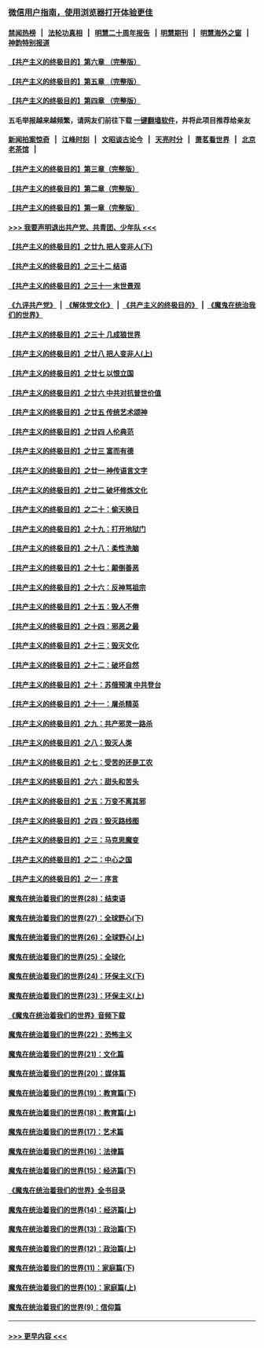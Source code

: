 ### [微信用户指南，使用浏览器打开体验更佳](https://github.com/gfw-breaker/banned-news1/blob/master/indexes/wechat-guide.md?t=0)
#### [禁闻热榜](热点新闻.md?t=0)  &nbsp;&nbsp;|&nbsp;&nbsp; [法轮功真相](https://github.com/gfw-breaker/truth/blob/master/README.md?t=0) &nbsp;&nbsp;|&nbsp;&nbsp; [明慧二十周年报告](https://github.com/gfw-breaker/mh-reports/blob/master/README.md?t=0) &nbsp;&nbsp;|&nbsp;&nbsp;[明慧期刊](https://github.com/gfw-breaker/mh-qikan) &nbsp;&nbsp;|&nbsp;&nbsp; [明慧海外之窗](https://github.com/gfw-breaker/mh-news/blob/master/README.md?t=0) &nbsp;&nbsp;|&nbsp;&nbsp; [神韵特别报道](https://github.com/gfw-breaker/mh-news/blob/master/shenyun.md?t=0)
#### [【共产主义的终极目的】第六章 （完整版）](../pages/nsc422/n11428913.md?t=02101311) 
#### [【共产主义的终极目的】第五章 （完整版）](../pages/nsc422/n11428912.md?t=02101311) 
#### [【共产主义的终极目的】第四章 （完整版）](../pages/nsc422/n11428907.md?t=02101311) 
#### 五毛举报越来越频繁，请网友们前往下载 [一键翻墙软件](https://github.com/gfw-breaker/ssr-accounts)，并将此项目推荐给亲友
#### [新闻拍案惊奇](https://github.com/gfw-breaker/banned-news1/blob/master/pages/link4.md) &nbsp;&nbsp;|&nbsp;&nbsp; [江峰时刻](https://github.com/gfw-breaker/banned-news1/blob/master/pages/link4.md) &nbsp;&nbsp;|&nbsp;&nbsp; [文昭谈古论今](https://github.com/gfw-breaker/banned-news1/blob/master/pages/link4.md) &nbsp;&nbsp;|&nbsp;&nbsp; [天亮时分](https://github.com/gfw-breaker/banned-news1/blob/master/pages/link4.md) &nbsp;&nbsp;|&nbsp;&nbsp; [萧茗看世界](https://github.com/gfw-breaker/banned-news1/blob/master/pages/link4.md) &nbsp;&nbsp;|&nbsp;&nbsp; [北京老茶馆](https://github.com/gfw-breaker/banned-news1/blob/master/pages/link4.md) &nbsp;&nbsp;|&nbsp;&nbsp; 
#### [【共产主义的终极目的】第三章（完整版）](../pages/nsc422/n11428848.md?t=02101311) 
#### [【共产主义的终极目的】第二章（完整版）](../pages/nsc422/n11428831.md?t=02101311) 
#### [【共产主义的终极目的】第一章（完整版）](../pages/nsc422/n11417651.md?t=02101311) 
#### [>>> 我要声明退出共产党、共青团、少年队 <<<](https://github.com/begood0513/goodnews/blob/master/quit/letter.md) 
#### [【共产主义的终极目的】之廿九 把人变非人(下)](../pages/nsc422/n11344140.md?t=02101311) 
#### [【共产主义的终极目的】之三十二 结语](../pages/nsc422/n11360535.md?t=02101311) 
#### [【共产主义的终极目的】之三十一 末世景观](../pages/nsc422/n11351129.md?t=02101311) 
#### [《九评共产党》](https://github.com/begood0513/9ping.md/blob/master/README.md) &nbsp;|&nbsp; [《解体党文化》](../../../../jtdwh.md/blob/master/README.md)  &nbsp;|&nbsp; [《共产主义的终极目的》](../../../../gczydzjmd.md/blob/master/README.md) &nbsp;|&nbsp; [《魔鬼在统治我们的世界》](../../../../mgztzwmdsj.md/blob/master/README.md) 
#### [【共产主义的终极目的】之三十 几成狼世界](../pages/nsc422/n11348280.md?t=02101311) 
#### [【共产主义的终极目的】之廿八 把人变非人(上)](../pages/nsc422/n11340492.md?t=02101311) 
#### [【共产主义的终极目的】之廿七 以恨立国](../pages/nsc422/n11336944.md?t=02101311) 
#### [【共产主义的终极目的】之廿六 中共对抗普世价值](../pages/nsc422/n11324785.md?t=02101311) 
#### [【共产主义的终极目的】之廿五 传统艺术颂神](../pages/nsc422/n11296396.md?t=02101311) 
#### [【共产主义的终极目的】之廿四 人伦典范](../pages/nsc422/n11296397.md?t=02101311) 
#### [【共产主义的终极目的】之廿三 富而有德](../pages/nsc422/n11283598.md?t=02101311) 
#### [【共产主义的终极目的】之廿一 神传语言文字](../pages/nsc422/n11263265.md?t=02101311) 
#### [【共产主义的终极目的】之廿二 破坏修炼文化](../pages/nsc422/n11245728.md?t=02101311) 
#### [【共产主义的终极目的】之二十：偷天换日](../pages/nsc422/n11238846.md?t=02101311) 
#### [【共产主义的终极目的】之十九：打开地狱门](../pages/nsc422/n11206376.md?t=02101311) 
#### [【共产主义的终极目的】之十八：柔性洗脑](../pages/nsc422/n11199994.md?t=02101311) 
#### [【共产主义的终极目的】之十七：颠倒善恶](../pages/nsc422/n11179782.md?t=02101311) 
#### [【共产主义的终极目的】之十六：反神骂祖宗](../pages/nsc422/n11166798.md?t=02101311) 
#### [【共产主义的终极目的】之十五：毁人不倦](../pages/nsc422/n11166792.md?t=02101311) 
#### [【共产主义的终极目的】之十四：邪恶之最](../pages/nsc422/n11150249.md?t=02101311) 
#### [【共产主义的终极目的】之十三：毁灭文化](../pages/nsc422/n11135227.md?t=02101311) 
#### [【共产主义的终极目的】之十二：破坏自然](../pages/nsc422/n11135214.md?t=02101311) 
#### [【共产主义的终极目的】之十：苏俄预演 中共登台](../pages/nsc422/n11118424.md?t=02101311) 
#### [【共产主义的终极目的】之十一：屠杀精英](../pages/nsc422/n11118442.md?t=02101311) 
#### [【共产主义的终极目的】之九：共产邪灵一路杀](../pages/nsc422/n11114139.md?t=02101311) 
#### [【共产主义的终极目的】之八：毁灭人类](../pages/nsc422/n11108503.md?t=02101311) 
#### [【共产主义的终极目的】之七：受苦的还是工农](../pages/nsc422/n11101809.md?t=02101311) 
#### [【共产主义的终极目的】之六：甜头和苦头](../pages/nsc422/n11096971.md?t=02101311) 
#### [【共产主义的终极目的】之五：万变不离其邪](../pages/nsc422/n11091285.md?t=02101311) 
#### [【共产主义的终极目的】之四：毁灭路线图](../pages/nsc422/n11086284.md?t=02101311) 
#### [【共产主义的终极目的】之三：马克思魔变](../pages/nsc422/n11061941.md?t=02101311) 
#### [【共产主义的终极目的】之二：中心之国](../pages/nsc422/n11047728.md?t=02101311) 
#### [【共产主义的终极目的】之一：序言](../pages/nsc422/n11086077.md?t=02101311) 
#### [魔鬼在统治着我们的世界(28)：结束语](../pages/nsc422/n10936246.md?t=02101311) 
#### [魔鬼在统治着我们的世界(27)：全球野心(下)](../pages/nsc422/n10928319.md?t=02101311) 
#### [魔鬼在统治着我们的世界(26)：全球野心(上)](../pages/nsc422/n10900318.md?t=02101311) 
#### [魔鬼在统治着我们的世界(25)：全球化](../pages/nsc422/n10788205.md?t=02101311) 
#### [魔鬼在统治着我们的世界(24)：环保主义(下)](../pages/nsc422/n10695307.md?t=02101311) 
#### [魔鬼在统治着我们的世界(23)：环保主义(上)](../pages/nsc422/n10688613.md?t=02101311) 
#### [《魔鬼在统治着我们的世界》音频下载](../pages/nsc422/n10635553.md?t=02101311) 
#### [魔鬼在统治着我们的世界(22)：恐怖主义](../pages/nsc422/n10614727.md?t=02101311) 
#### [魔鬼在统治着我们的世界(21)：文化篇](../pages/nsc422/n10597706.md?t=02101311) 
#### [魔鬼在统治着我们的世界(20)：媒体篇](../pages/nsc422/n10586579.md?t=02101311) 
#### [魔鬼在统治着我们的世界(19)：教育篇(下)](../pages/nsc422/n10564808.md?t=02101311) 
#### [魔鬼在统治着我们的世界(18)：教育篇(上)](../pages/nsc422/n10526970.md?t=02101311) 
#### [魔鬼在统治着我们的世界(17)：艺术篇](../pages/nsc422/n10499093.md?t=02101311) 
#### [魔鬼在统治着我们的世界(16)：法律篇](../pages/nsc422/n10485969.md?t=02101311) 
#### [魔鬼在统治着我们的世界(15)：经济篇(下)](../pages/nsc422/n10469975.md?t=02101311) 
#### [《魔鬼在统治着我们的世界》全书目录](../pages/nsc422/n10464261.md?t=02101311) 
#### [魔鬼在统治着我们的世界(14)：经济篇(上)](../pages/nsc422/n10457370.md?t=02101311) 
#### [魔鬼在统治着我们的世界(13)：政治篇(下)](../pages/nsc422/n10448270.md?t=02101311) 
#### [魔鬼在统治着我们的世界(12)：政治篇(上)](../pages/nsc422/n10444576.md?t=02101311) 
#### [魔鬼在统治着我们的世界(11)：家庭篇(下)](../pages/nsc422/n10440961.md?t=02101311) 
#### [魔鬼在统治着我们的世界(10)：家庭篇(上)](../pages/nsc422/n10435448.md?t=02101311) 
#### [魔鬼在统治着我们的世界(9)：信仰篇](../pages/nsc422/n10432159.md?t=02101311) 

----
#### [ >>> 更早内容 <<< ](../indexes/nsc422-earlier.md)
